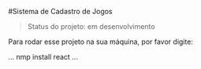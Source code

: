#Sistema de Cadastro de Jogos

> Status do projeto: em desenvolvimento

Para rodar esse projeto na sua máquina, por favor digite:

...
nmp install react
...
